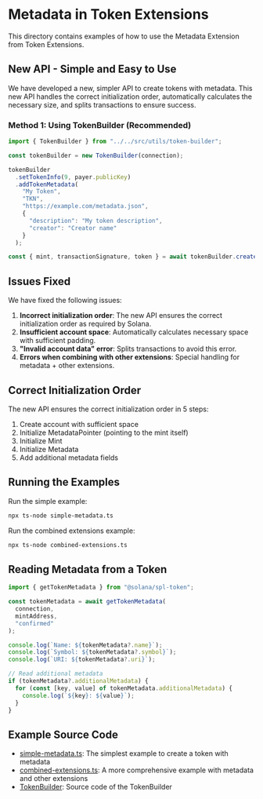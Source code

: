 # Metadata in Token Extensions

This directory contains examples of how to use the Metadata Extension from Token Extensions.

## New API - Simple and Easy to Use

We have developed a new, simpler API to create tokens with metadata. This new API handles the correct initialization order, automatically calculates the necessary size, and splits transactions to ensure success.

### Method 1: Using TokenBuilder (Recommended)

```typescript
import { TokenBuilder } from "../../src/utils/token-builder";

const tokenBuilder = new TokenBuilder(connection);

tokenBuilder
  .setTokenInfo(9, payer.publicKey)
  .addTokenMetadata(
    "My Token",
    "TKN",
    "https://example.com/metadata.json",
    {
      "description": "My token description",
      "creator": "Creator name"
    }
  );

const { mint, transactionSignature, token } = await tokenBuilder.createToken(payer);
```

## Issues Fixed

We have fixed the following issues:

1. **Incorrect initialization order**: The new API ensures the correct initialization order as required by Solana.
2. **Insufficient account space**: Automatically calculates necessary space with sufficient padding.
3. **"Invalid account data" error**: Splits transactions to avoid this error.
4. **Errors when combining with other extensions**: Special handling for metadata + other extensions.

## Correct Initialization Order

The new API ensures the correct initialization order in 5 steps:

1. Create account with sufficient space
2. Initialize MetadataPointer (pointing to the mint itself)
3. Initialize Mint
4. Initialize Metadata
5. Add additional metadata fields

## Running the Examples

Run the simple example:

```bash
npx ts-node simple-metadata.ts
```

Run the combined extensions example:

```bash
npx ts-node combined-extensions.ts
```

## Reading Metadata from a Token

```typescript
import { getTokenMetadata } from "@solana/spl-token";

const tokenMetadata = await getTokenMetadata(
  connection,
  mintAddress,
  "confirmed"
);

console.log(`Name: ${tokenMetadata?.name}`);
console.log(`Symbol: ${tokenMetadata?.symbol}`);
console.log(`URI: ${tokenMetadata?.uri}`);

// Read additional metadata
if (tokenMetadata?.additionalMetadata) {
  for (const [key, value] of tokenMetadata.additionalMetadata) {
    console.log(`${key}: ${value}`);
  }
}
```

## Example Source Code

- [simple-metadata.ts](./simple-metadata.ts): The simplest example to create a token with metadata
- [combined-extensions.ts](./combined-extensions.ts): A more comprehensive example with metadata and other extensions
- [TokenBuilder](../../src/utils/token-builder.ts): Source code of the TokenBuilder